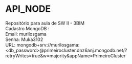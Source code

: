 # API_NODE
Repositório para aula de SW II - 3BIM\
Cadastro MongoDB :\
Email: murilosgama\
Senha: Muka3102\
URL: mongodb+srv://murilosgama:<db_password>@primeirocluster.dnz6anj.mongodb.net/?retryWrites=true&w=majority&appName=PrimeiroCluster
